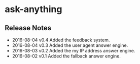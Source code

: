 # ask-anything
## Release Notes
* 2016-08-04 v0.4 Added the feedback system.
* 2016-08-04 v0.3 Added the user agent answer engine.
* 2016-08-03 v0.2 Added the my IP address answer engine.
* 2016-08-02 v0.1 Added the fallback answer engine.
